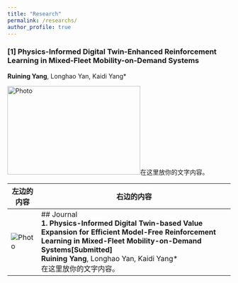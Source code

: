 ```yaml
---
title: "Research"
permalink: /researchs/
author_profile: true
---
```




### [1] Physics-Informed Digital Twin-Enhanced Reinforcement Learning in Mixed-Fleet Mobility-on-Demand Systems
**Ruining Yang**, Longhao Yan, Kaidi Yang*

<img src="https://520yrn.github.io//files/1.png" alt="Photo" style="width:300px;height:200px;"/>在这里放你的文字内容。

| 左边的内容 | 右边的内容 |
|-----------|-----------|
| ![Photo](https://520yrn.github.io//files/1.png) | ## Journal <br> **1. Physics-Informed Digital Twin-based Value Expansion for Efficient Model-Free Reinforcement Learning in Mixed-Fleet Mobility-on-Demand Systems[Submitted]** <br> **Ruining Yang**, Longhao Yan, Kaidi Yang* <br> 在这里放你的文字内容。 |
